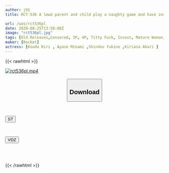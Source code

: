 ```yaml
---
author: j91
title: RCT-536 A lewd parent and child play a naughty game and have incest without knowing it.If you are a son, try to guess the nakedness of the mother! Aunt Aunt All Blood Relatives Special

url: /was/rct536pl
date: 2020-08-25T13:58:00Z
image: "rct536pl.jpg"
tags: [Old Releases,Censored, 3P, 4P, Titty Fuck, Incest, Mature Woman, Mother	]
maker: [Rocket]
actress: [Kouda Riri , Ayase Minami ,Shindou Yukino ,Kiriasa Akari ]
---
```



{{< rawhtml >}}

<div class="video" data-videoid="6bozag0Jw9U976G">
    <a href="javascript:;">
        <img src="/was/rct536pl/rct536pl.jpg" width="WIDTH" height="HEIGHT" alt="rct536pl.mp4" loading="lazy">
    </a>
</div>

<script type="text/javascript" src="https://j91.asia/asset/on-demand-st.js"></script>

<br>
  <link rel="stylesheet" href="https://j91.asia/asset/bs5.css">
  
  <center>
  <button class="btn btn-primary" type="button" data-bs-toggle="collapse" data-bs-target=".multi-collapse" aria-expanded="false" aria-controls="multiCollapseExample1 multiCollapseExample2"><h2>Download</h2></button></center>
</p>
<div class="row">
  <div class="col">
    <div class="collapse multi-collapse" id="multiCollapseExample1">
      <div class="card card-body">
	      	      <br>
<div class="buttons">  
<p><a href="https://streamtape.to/v/6bozag0Jw9U976G" target="_blank"><button class="btn-hover color-3"><i class="fa fa-download"></i> ST</button></a></p></div>
    </div>
  </div>
</div>
  <div class="col">
    <div class="collapse multi-collapse" id="multiCollapseExample2">
      <div class="card card-body">
	      <br>
<div class="buttons">
<p><a href="https://vidoza.net/kk161bqxtajk" target="_blank"><button class="btn-hover color-1"><i class="fa fa-download"></i> VDZ</button></a></p></div>
<br><br>
      </div>
    </div>
  </div>
</div>

{{< /rawhtml >}}